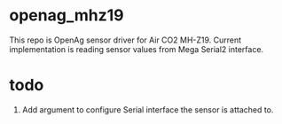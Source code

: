 # openag_mhz19
This repo is OpenAg sensor driver for Air CO2 MH-Z19.
Current implementation is reading sensor values from Mega Serial2 interface.

# todo
1. Add argument to configure Serial interface the sensor is attached to.
